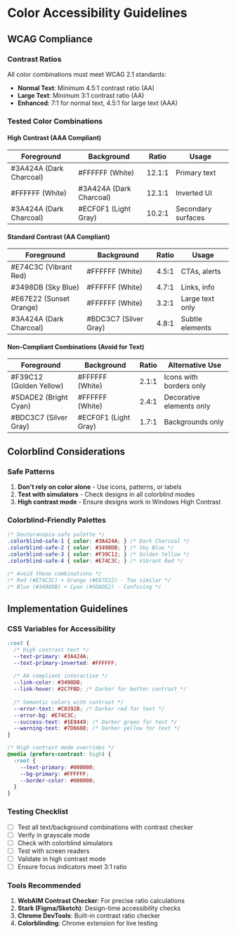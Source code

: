 # Color Accessibility Guidelines

## WCAG Compliance

### Contrast Ratios

All color combinations must meet WCAG 2.1 standards:
- **Normal Text**: Minimum 4.5:1 contrast ratio (AA)
- **Large Text**: Minimum 3:1 contrast ratio (AA)
- **Enhanced**: 7:1 for normal text, 4.5:1 for large text (AAA)

### Tested Color Combinations

#### High Contrast (AAA Compliant)
| Foreground | Background | Ratio | Usage |
|------------|------------|-------|--------|
| #3A424A (Dark Charcoal) | #FFFFFF (White) | 12.1:1 | Primary text |
| #FFFFFF (White) | #3A424A (Dark Charcoal) | 12.1:1 | Inverted UI |
| #3A424A (Dark Charcoal) | #ECF0F1 (Light Gray) | 10.2:1 | Secondary surfaces |

#### Standard Contrast (AA Compliant)
| Foreground | Background | Ratio | Usage |
|------------|------------|-------|--------|
| #E74C3C (Vibrant Red) | #FFFFFF (White) | 4.5:1 | CTAs, alerts |
| #3498DB (Sky Blue) | #FFFFFF (White) | 4.7:1 | Links, info |
| #E67E22 (Sunset Orange) | #FFFFFF (White) | 3.2:1 | Large text only |
| #3A424A (Dark Charcoal) | #BDC3C7 (Silver Gray) | 4.8:1 | Subtle elements |

#### Non-Compliant Combinations (Avoid for Text)
| Foreground | Background | Ratio | Alternative Use |
|------------|------------|-------|-----------------|
| #F39C12 (Golden Yellow) | #FFFFFF (White) | 2.1:1 | Icons with borders only |
| #5DADE2 (Bright Cyan) | #FFFFFF (White) | 2.4:1 | Decorative elements only |
| #BDC3C7 (Silver Gray) | #ECF0F1 (Light Gray) | 1.7:1 | Backgrounds only |

## Colorblind Considerations

### Safe Patterns
1. **Don't rely on color alone** - Use icons, patterns, or labels
2. **Test with simulators** - Check designs in all colorblind modes
3. **High contrast mode** - Ensure designs work in Windows High Contrast

### Colorblind-Friendly Palettes
```css
/* Deuteranopia-safe palette */
.colorblind-safe-1 { color: #3A424A; } /* Dark Charcoal */
.colorblind-safe-2 { color: #3498DB; } /* Sky Blue */
.colorblind-safe-3 { color: #F39C12; } /* Golden Yellow */
.colorblind-safe-4 { color: #E74C3C; } /* Vibrant Red */

/* Avoid these combinations */
/* Red (#E74C3C) + Orange (#E67E22) - Too similar */
/* Blue (#3498DB) + Cyan (#5DADE2) - Confusing */
```

## Implementation Guidelines

### CSS Variables for Accessibility
```css
:root {
  /* High contrast text */
  --text-primary: #3A424A;
  --text-primary-inverted: #FFFFFF;
  
  /* AA compliant interactive */
  --link-color: #3498DB;
  --link-hover: #2C7FBD; /* Darker for better contrast */
  
  /* Semantic colors with contrast */
  --error-text: #C0392B; /* Darker red for text */
  --error-bg: #E74C3C;
  --success-text: #1E8449; /* Darker green for text */
  --warning-text: #7D6608; /* Darker yellow for text */
}

/* High contrast mode overrides */
@media (prefers-contrast: high) {
  :root {
    --text-primary: #000000;
    --bg-primary: #FFFFFF;
    --border-color: #000000;
  }
}
```

### Testing Checklist
- [ ] Test all text/background combinations with contrast checker
- [ ] Verify in grayscale mode
- [ ] Check with colorblind simulators
- [ ] Test with screen readers
- [ ] Validate in high contrast mode
- [ ] Ensure focus indicators meet 3:1 ratio

### Tools Recommended
1. **WebAIM Contrast Checker**: For precise ratio calculations
2. **Stark (Figma/Sketch)**: Design-time accessibility checks
3. **Chrome DevTools**: Built-in contrast ratio checker
4. **Colorblinding**: Chrome extension for live testing